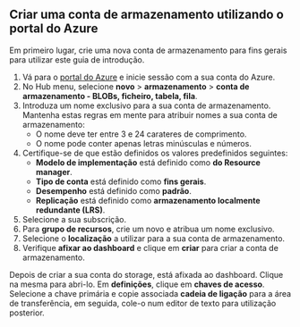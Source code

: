 ## <a name="create-a-storage-account-using-the-azure-portal"></a>Criar uma conta de armazenamento utilizando o portal do Azure

Em primeiro lugar, crie uma nova conta de armazenamento para fins gerais para utilizar este guia de introdução. 

1. Vá para o [portal do Azure](https://portal.azure.com) e inicie sessão com a sua conta do Azure. 
2. No Hub menu, selecione **novo** > **armazenamento** > **conta de armazenamento - BLOBs, ficheiro, tabela, fila**. 
3. Introduza um nome exclusivo para a sua conta de armazenamento. Mantenha estas regras em mente para atribuir nomes a sua conta de armazenamento:
    - O nome deve ter entre 3 e 24 carateres de comprimento.
    - O nome pode conter apenas letras minúsculas e números.
4. Certifique-se de que estão definidos os valores predefinidos seguintes: 
    - **Modelo de implementação** está definido como **do Resource manager**.
    - **Tipo de conta** está definido como **fins gerais**.
    - **Desempenho** está definido como **padrão**.
    - **Replicação** está definido como **armazenamento localmente redundante (LRS)**.
5. Selecione a sua subscrição. 
6. Para **grupo de recursos**, crie um novo e atribua um nome exclusivo. 
7. Selecione o **localização** a utilizar para a sua conta de armazenamento.
8. Verifique **afixar ao dashboard** e clique em **criar** para criar a conta de armazenamento. 

Depois de criar a sua conta do storage, está afixada ao dashboard. Clique na mesma para abri-lo. Em **definições**, clique em **chaves de acesso**. Selecione a chave primária e copie associada **cadeia de ligação** para a área de transferência, em seguida, cole-o num editor de texto para utilização posterior.
